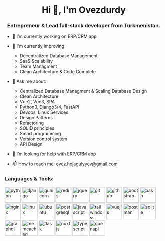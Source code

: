 <h1 align="center">Hi 👋, I'm Ovezdurdy</h1>
<h3 align="center">Entrepreneur & Lead full-stack developer from Turkmenistan.</h3>

<!--
<p float="left">
  <img height="170em" align="center" src="https://github-readme-stats.vercel.app/api?username=Hojagulyyev&show_icons=true&theme=tokyonight&count_private=true" />
  <img height="170em" align="center" src="https://github-readme-stats.vercel.app/api/top-langs/?username=Hojagulyyev&layout=compact&show_icons=true&theme=tokyonight&langs_count=8" />
</p>
-->


- 🔭 I’m currently working on ERP/CRM app
  
- 🌱 I'm currently improving:
  - Decentralized Database Management
  - SaaS Scalability
  - Team Managment
  - Clean Architecture & Code Complete
    
- 💬 Ask me about:
  - Centralized Database Managment & Scaling Database Design
  - Clean Architecture
  - Vue2, Vue3, SPA
  - Python3, Django3/4, FastAPI
  - Devops, Linux Services
  - Design Patterns
  - Refactoring
  - SOLID principles
  - Smart programming
  - Version control system
  - API Design
    
- 🤔 I’m looking for help with ERP/CRM app
  
- 📫 How to reach me: ovez.hojagulyyev@gmail.com

<h3 align="left">Languages & Tools:</h3>
<p align="left">

  <img src="https://www.vectorlogo.zone/logos/python/python-ar21.svg" alt="python" height="50"/>
  <img src="https://www.vectorlogo.zone/logos/djangoproject/djangoproject-ar21.svg" alt="django" height="50"/>
  <img src="https://www.vectorlogo.zone/logos/gunicorn/gunicorn-ar21.svg" alt="gunicorn" height="50"/>
  <img src="https://www.vectorlogo.zone/logos/redis/redis-ar21.svg" alt="redis" height="50"/>
  <img src="https://www.vectorlogo.zone/logos/jquery/jquery-ar21.svg" alt="jquery" height="50"/>
  <img src="https://www.vectorlogo.zone/logos/git-scm/git-scm-ar21.svg" alt="git" height="50"/>
  <img src="https://www.vectorlogo.zone/logos/github/github-ar21.svg" alt="github" height="50"/>
  <img src="https://www.vectorlogo.zone/logos/getbootstrap/getbootstrap-ar21.svg" alt="bootstrap" height="50"/>
  <img src="https://www.vectorlogo.zone/logos/gnu_bash/gnu_bash-ar21.svg" alt="bash" height="50"/>
  <img src="https://www.vectorlogo.zone/logos/nginx/nginx-ar21.svg" alt="nginx" height="50"/>
  <img src="https://www.vectorlogo.zone/logos/linux/linux-ar21.svg" alt="linux" height="50"/>
  <img src="https://www.vectorlogo.zone/logos/ubuntu/ubuntu-ar21.svg" alt="ubuntu" height="50"/>
  <img src="https://www.vectorlogo.zone/logos/postgresql/postgresql-ar21.svg" alt="postgresql" height="50"/>
  <img src="https://www.vectorlogo.zone/logos/javascript/javascript-ar21.svg" alt="javascript" height="50"/>
  <img src="https://www.vectorlogo.zone/logos/tailwindcss/tailwindcss-ar21.svg" alt="tailwindcss" height="50"/>
  <img src="https://www.vectorlogo.zone/logos/vuejs/vuejs-ar21.svg" alt="vuejs" height="50"/>
  <img src="https://www.vectorlogo.zone/logos/getpostman/getpostman-ar21.svg" alt="postman" height="50"/>
  <img src="https://www.vectorlogo.zone/logos/sqlite/sqlite-ar21.svg" alt="sqlite" height="50"/>
  <img src="https://www.vectorlogo.zone/logos/graphql/graphql-ar21.svg" alt="graphql" height="50"/>
  <img src="https://www.vectorlogo.zone/logos/memcached/memcached-ar21.svg" alt="memcached" height="50"/>
  <img src="https://www.vectorlogo.zone/logos/pocoo_flask/pocoo_flask-ar21.svg" alt="flask" height="50"/>
  <img src="https://www.vectorlogo.zone/logos/nuxtjs/nuxtjs-ar21.svg" alt="nuxtjs" height="50"/>
  <img src="https://www.vectorlogo.zone/logos/typescriptlang/typescriptlang-ar21.svg" alt="typescript" height="50"/>
  <img src="https://www.vectorlogo.zone/logos/openapis/openapis-ar21.svg" alt="openapi" height="50"/>
</p>

<!--
**Hojagulyyev/Hojagulyyev** is a ✨ _special_ ✨ repository because its `README.md` (this file) appears on your GitHub profile.

Here are some ideas to get you started:

- 🔭 I’m currently working on ...
- 🌱 I’m currently learning ...
- 👯 I’m looking to collaborate on ...
- 🤔 I’m looking for help with ...
- 💬 Ask me about ...
- 📫 How to reach me: ...
- 😄 Pronouns: ...
- ⚡ Fun fact: ...
-->
